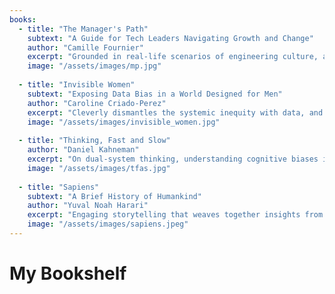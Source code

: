 ```yaml
---
books:
  - title: "The Manager's Path"
    subtext: "A Guide for Tech Leaders Navigating Growth and Change"
    author: "Camille Fournier"
    excerpt: "Grounded in real-life scenarios of engineering culture, and comes with tactical advice for engineers stepping into leadership on handling challenges and managing people in Tech."
    image: "/assets/images/mp.jpg"
  
  - title: "Invisible Women"
    subtext: "Exposing Data Bias in a World Designed for Men"
    author: "Caroline Criado-Perez"
    excerpt: "Cleverly dismantles the systemic inequity with data, and demonstrates how that has quietly impacted almost every aspect of daily life."
    image: "/assets/images/invisible_women.jpg"
  
  - title: "Thinking, Fast and Slow"
    author: "Daniel Kahneman"
    excerpt: "On dual-system thinking, understanding cognitive biases in humans, and tools for improved decision-making."
    image: "/assets/images/tfas.jpg"
  
  - title: "Sapiens"
    subtext: "A Brief History of Humankind"
    author: "Yuval Noah Harari"
    excerpt: "Engaging storytelling that weaves together insights from history, science, and economics to reflect upon human nature, identity, and culture."
    image: "/assets/images/sapiens.jpeg"
---
```


# My Bookshelf
